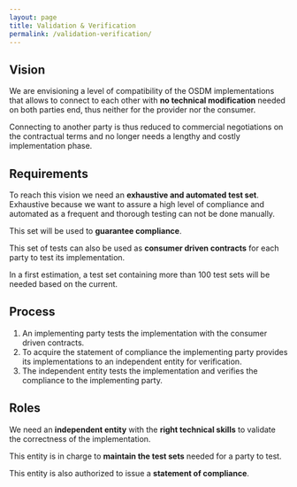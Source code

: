 ```yaml
---
layout: page
title: Validation & Verification
permalink: /validation-verification/
---
```


## Vision

We are envisioning a level of compatibility of the OSDM implementations that allows to connect to each other with **no technical modification** needed on both parties end, thus neither for the provider nor the consumer.

Connecting to another party is thus reduced to commercial negotiations on the contractual terms and no longer needs a lengthy and costly implementation phase.

## Requirements

To reach this vision we need an **exhaustive and automated test set**. Exhaustive because we want to assure a high level of compliance and automated as a frequent and thorough testing can not be done manually.

This set will be used to **guarantee compliance**.

This set of tests can also be used as **consumer driven contracts** for each party to test its implementation.

In a first estimation, a test set containing more than 100 test sets will be needed based on the current.

## Process

1. An implementing party tests the implementation with the consumer driven contracts.
2. To acquire the statement of compliance the implementing party provides its implementations to an independent entity
   for verification.
3. The independent entity tests the implementation and verifies the compliance to the implementing party.

## Roles

We need an **independent entity** with the **right technical skills** to validate the correctness of the implementation.

This entity is in charge to **maintain the test sets** needed for a party to test.

This entity is also authorized to issue a **statement of compliance**.
  